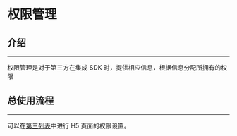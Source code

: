 # 权限管理

## 介绍

---

权限管理是对于第三方在集成 SDK 时，提供相应信息，根据信息分配所拥有的权限

## 总使用流程

---

可以在[第三列表](第三方列表.md)中进行 H5 页面的权限设置。